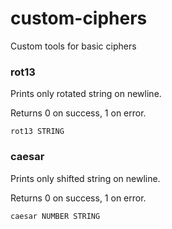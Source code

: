 # custom-ciphers
Custom tools for basic ciphers

### rot13
Prints only rotated string on newline.

Returns 0 on success, 1 on error.
```
rot13 STRING
```

### caesar
Prints only shifted string on newline.

Returns 0 on success, 1 on error.
```
caesar NUMBER STRING
```
